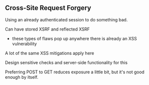## Cross-Site Request Forgery

Using an already authenticated session to do something bad.

Can have stored XSRF and reflected XSRF

- these types of flaws pop up anywhere there is already an XSS vulnerability

A lot of the same XSS mitigations apply here


Design sensitive checks and server-side functionality for this

Preferring POST to GET reduces exposure a little bit, but it's not good enough by itself.